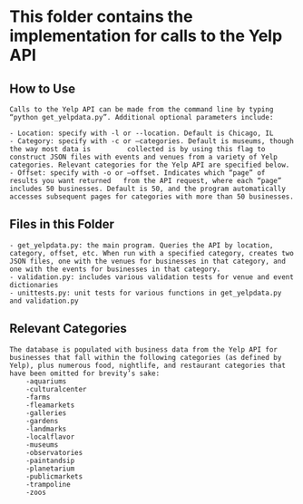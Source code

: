 # This folder contains the implementation for calls to the Yelp API

## How to Use
	Calls to the Yelp API can be made from the command line by typing “python get_yelpdata.py”. Additional optional parameters include:

	- Location: specify with -l or --location. Default is Chicago, IL
	- Category: specify with -c or —categories. Default is museums, though the way most data is 		collected is by using this flag to construct JSON files with events and venues from a variety of Yelp categories. Relevant categories for the Yelp API are specified below.
	- Offset: specify with -o or —offset. Indicates which “page” of results you want returned 	from the API request, where each “page” includes 50 businesses. Default is 50, and the program automatically accesses subsequent pages for categories with more than 50 businesses.


## Files in this Folder
	- get_yelpdata.py: the main program. Queries the API by location, category, offset, etc. When run with a specified category, creates two JSON files, one with the venues for businesses in that category, and one with the events for businesses in that category.
	- validation.py: includes various validation tests for venue and event dictionaries
	- unittests.py: unit tests for various functions in get_yelpdata.py and validation.py


## Relevant Categories
	The database is populated with business data from the Yelp API for businesses that fall within the following categories (as defined by Yelp), plus numerous food, nightlife, and restaurant categories that have been omitted for brevity’s sake:
		-aquariums
		-culturalcenter
		-farms
		-fleamarkets
		-galleries
		-gardens
		-landmarks
		-localflavor
		-museums
		-observatories
		-paintandsip
		-planetarium
		-publicmarkets
		-trampoline
		-zoos








